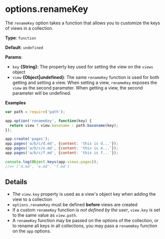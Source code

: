 # options.renameKey

The `renameKey` option takes a function that allows you to customize the keys of views in a collection.

**Type**: `function`

**Default**: `undefined` 

**Params**:

- `key` **{String}**: The property key used for setting the view on the `views` object
- `view` **{Object|undefined}**: The same `renameKey` function is used for both getting and setting a view. When setting a view, `renameKey` exposes the `view` as the second parameter. When getting a view, the second parameter will be undefined. 

**Examples**

```js
var path = require('path');

app.option('renameKey', function(key) {
  return view ? view.basename : path.basename(key);
});

app.create('pages');
app.pages('a/b/c/d.md', {content: 'this is d...'});
app.pages('a/b/c/e.md', {content: 'this is e...'});
app.pages('a/b/c/f.md', {content: 'this is f...'});

console.log(Object.keys(app.views.pages));
//=> ['d.md', 'e.md', 'f.md']
```

## Details

* The `view.key` property is used as a view's object key when adding the view to a collection
* `options.renameKey` must be defined **before** views are created
* If a custom `renameKey` function is _not defined by the user_, `view.key` is set to the same value as `view.path`.
* A `renameKey` function may be passed on the options of the collection, or to rename all keys in all collections, you may pass a `renameKey` function on the `app` options. 
